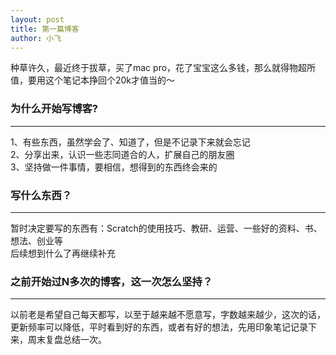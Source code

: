 ```yaml
---
layout: post
title: 第一篇博客
author: 小飞
---
```


种草许久，最近终于拔草，买了mac pro，花了宝宝这么多钱，那么就得物超所值，要用这个笔记本挣回个20k才值当的～


### 为什么开始写博客? 
-----

1、有些东西，虽然学会了、知道了，但是不记录下来就会忘记  
2、分享出来，认识一些志同道合的人，扩展自己的朋友圈  
3、坚持做一件事情，要相信，想得到的东西终会来的  


### 写什么东西？
-----

暂时决定要写的东西有：Scratch的使用技巧、教研、运营、一些好的资料、书、想法、创业等  
后续想到什么了再继续补充



### 之前开始过N多次的博客，这一次怎么坚持？
-----

以前老是希望自己每天都写，以至于越来越不愿意写，字数越来越少，这次的话，更新频率可以降低，平时看到好的东西，或者有好的想法，先用印象笔记记录下来，周末复盘总结一次。


